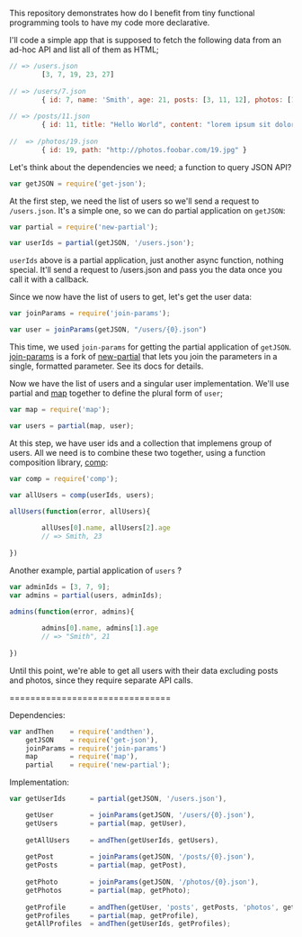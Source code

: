 This repository demonstrates how do I benefit from tiny functional programming tools to 
have my code more declarative.

I'll code a simple app that is supposed to fetch the following data from an ad-hoc API and list
all of them as HTML;

```js
// => /users.json
        [3, 7, 19, 23, 27]
  
// => /users/7.json
        { id: 7, name: 'Smith', age: 21, posts: [3, 11, 12], photos: [19, 23, 39] }
    
// => /posts/11.json
        { id: 11, title: "Hello World", content: "lorem ipsum sit dolor amet" }
    
//  => /photos/19.json
        { id: 19, path: "http://photos.foobar.com/19.jpg" }
```

Let's think about the dependencies we need; a function to query JSON API?

```js
var getJSON = require('get-json');
```

At the first step, we need the list of users so we'll send a request to `/users.json`. 
It's a simple one, so we can do partial application on `getJSON`:

```js
var partial = require('new-partial');

var userIds = partial(getJSON, '/users.json');
```

`userIds` above is a partial application, just another async function, nothing special. It'll send a request to /users.json and
pass you the data once you call it with a callback.

Since we now have the list of users to get, let's get the user data:

```js
var joinParams = require('join-params');

var user = joinParams(getJSON, "/users/{0}.json")
```

This time, we used `join-params` for getting the partial application of `getJSON`. 
[join-params](http://npm.im/join-params) is a fork of [new-partial](http://npm.im/new-partial)
that lets you join the parameters in a single, formatted parameter. See its docs for details.

Now we have the list of users and a singular user implementation. We'll use partial and [map](http://npm.im/users) together to
define the plural form of `user`;

```js
var map = require('map');

var users = partial(map, user);
```

At this step, we have user ids and a collection that implemens group of users. All we need is to combine these two together, using
a function composition library, [comp](http://npm.im/comp):

```js
var comp = require('comp');

var allUsers = comp(userIds, users);

allUsers(function(error, allUsers){
        
        allUses[0].name, allUsers[2].age
        // => Smith, 23
        
})

```

Another example, partial application of `users` ?

```js
var adminIds = [3, 7, 9];
var admins = partial(users, adminIds);

admins(function(error, admins){
        
        admins[0].name, admins[1].age
        // => "Smith", 21
        
})
```

Until this point, we're able to get all users with their data excluding posts and photos, since they require
separate API calls.

===============================

Dependencies:

```js
var andThen    = require('andthen'),
    getJSON    = require('get-json'),
    joinParams = require('join-params')
    map        = require('map'),
    partial    = require('new-partial');
```

Implementation:

<a name="impl"></a>
```js
var getUserIds      = partial(getJSON, '/users.json'),

    getUser         = joinParams(getJSON, '/users/{0}.json'),
    getUsers        = partial(map, getUser),
    
    getAllUsers     = andThen(getUserIds, getUsers),
    
    getPost         = joinParams(getJSON, '/posts/{0}.json'),
    getPosts        = partial(map, getPost),
    
    getPhoto        = joinParams(getJSON, '/photos/{0}.json'),
    getPhotos       = partial(map, getPhoto);
    
    getProfile      = andThen(getUser, 'posts', getPosts, 'photos', getPhotos),
    getProfiles     = partial(map, getProfile),
    getAllProfiles  = andThen(getUserIds, getProfiles);
```

